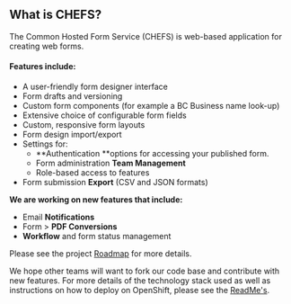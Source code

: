 ## What is CHEFS?

The Common Hosted Form Service (CHEFS) is web-based application for creating web forms.

#### Features include:

- A user-friendly form designer interface
- Form drafts and versioning
- Custom form components (for example a BC Business name look-up)
- Extensive choice of configurable form fields
- Custom, responsive form layouts
- Form design import/export
- Settings for:
  - **Authentication **options for accessing your published form.
  - Form administration **Team Management**
  - Role-based access to features
- Form submission **Export** (CSV and JSON formats)

**We are working on new features that include:**

- Email **Notifications**
- Form > **PDF Conversions**
- **Workflow** and form status management

Please see the project [Roadmap](Roadmap) for more details.

We hope other teams will want to fork our code base and contribute with new features.
For more details of the technology stack used as well as instructions on how to deploy on OpenShift, please see the [ReadMe's](https://github.com/bcgov/common-hosted-form-service/blob/master/README.md).
